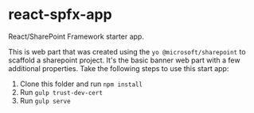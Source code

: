 # react-spfx-app
React/SharePoint Framework starter app.

This is  web part that was created using the `yo @microsoft/sharepoint` to scaffold a sharepoint project. It's the basic banner web part with a few additional properties. Take the following steps to use this start app:

1. Clone this folder and run `npm install`
2. Run `gulp trust-dev-cert`
3. Run `gulp serve`
